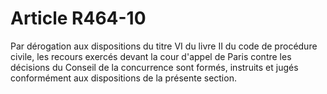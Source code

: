 # Article R464-10

<p>Par dérogation aux dispositions du titre VI du livre II du code de procédure civile, les recours exercés devant la cour d'appel de Paris contre les décisions du Conseil de la concurrence sont formés, instruits et jugés conformément aux dispositions de la présente section.</p>
